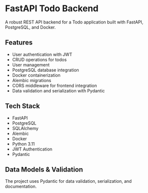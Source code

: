 # FastAPI Todo Backend

A robust REST API backend for a Todo application built with FastAPI, PostgreSQL, and Docker.

## Features

- User authentication with JWT
- CRUD operations for todos
- User management
- PostgreSQL database integration
- Docker containerization
- Alembic migrations
- CORS middleware for frontend integration
- Data validation and serialization with Pydantic

## Tech Stack

- FastAPI
- PostgreSQL
- SQLAlchemy
- Alembic
- Docker
- Python 3.11
- JWT Authentication
- Pydantic

## Data Models & Validation

The project uses Pydantic for data validation, serialization, and documentation.